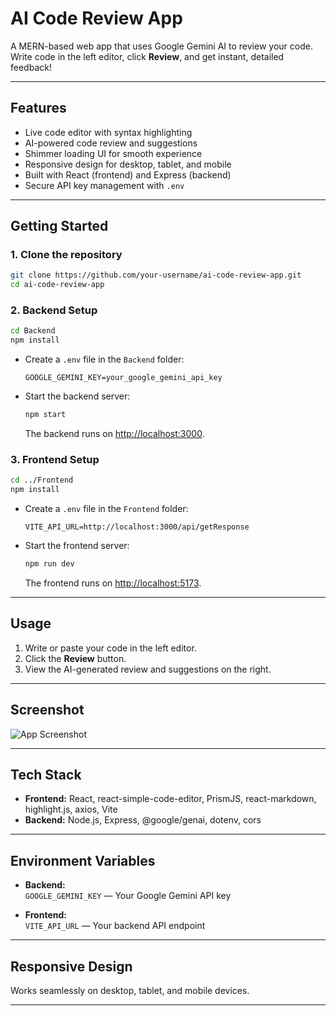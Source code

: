 # AI Code Review App

A MERN-based web app that uses Google Gemini AI to review your code.  
Write code in the left editor, click **Review**, and get instant, detailed feedback!

---

## Features

- Live code editor with syntax highlighting
- AI-powered code review and suggestions
- Shimmer loading UI for smooth experience
- Responsive design for desktop, tablet, and mobile
- Built with React (frontend) and Express (backend)
- Secure API key management with `.env`

---

## Getting Started

### 1. Clone the repository

```bash
git clone https://github.com/your-username/ai-code-review-app.git
cd ai-code-review-app
```

### 2. Backend Setup

```bash
cd Backend
npm install
```

- Create a `.env` file in the `Backend` folder:
  ```
  GOOGLE_GEMINI_KEY=your_google_gemini_api_key
  ```
- Start the backend server:
  ```bash
  npm start
  ```
  The backend runs on [http://localhost:3000](http://localhost:3000).

### 3. Frontend Setup

```bash
cd ../Frontend
npm install
```

- Create a `.env` file in the `Frontend` folder:
  ```
  VITE_API_URL=http://localhost:3000/api/getResponse
  ```
- Start the frontend server:
  ```bash
  npm run dev
  ```
  The frontend runs on [http://localhost:5173](http://localhost:5173).

---

## Usage

1. Write or paste your code in the left editor.
2. Click the **Review** button.
3. View the AI-generated review and suggestions on the right.

---

## Screenshot

![App Screenshot](./assets/screenshot.png)

---

## Tech Stack

- **Frontend:** React, react-simple-code-editor, PrismJS, react-markdown, highlight.js, axios, Vite
- **Backend:** Node.js, Express, @google/genai, dotenv, cors

---

## Environment Variables

- **Backend:**  
  `GOOGLE_GEMINI_KEY` — Your Google Gemini API key

- **Frontend:**  
  `VITE_API_URL` — Your backend API endpoint

---

## Responsive Design

Works seamlessly on desktop, tablet, and mobile devices.

---
